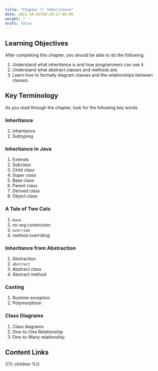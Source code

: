 ```yaml
---
title: "Chapter 7: Inheritance"
date: 2021-10-01T09:28:27-05:00
weight: 7
draft: false
---
```


## Learning Objectives
After completing this chapter, you should be able to do the following:

1. Understand what inheritance is and how programmers can use it.
1. Understand what abstract classes and methods are.
1. Learn how to formally diagram classes and the relationships between classes.

## Key Terminology

As you read through the chapter, look for the following key words.

### Inheritance
1. Inheritance
1. Subtyping

### Inheritance in Java
1. Extends
1. Subclass
1. Child class
1. Super class
1. Base class
1. Parent class
1. Derived class
1. Object class

### A Tale of Two Cats
1. `base`
1. no-arg constructor
1. `override`
1. method overriding

### Inheritance from Abstraction
1. Abstraction
1. `abstract`
1. Abstract class
1. Abstract method

### Casting
1. Runtime exception
1. Polymorphism

### Class Diagrams
1. Class diagrams
1. One-to-One Relationship
1. One-to-Many relationship

## Content Links

{{% children %}}

